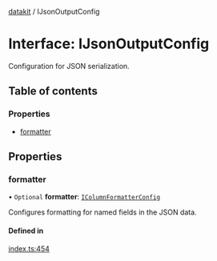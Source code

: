 [datakit](../README.md) / IJsonOutputConfig

# Interface: IJsonOutputConfig

Configuration for JSON serialization.

## Table of contents

### Properties

- [formatter](IJsonOutputConfig.md#formatter)

## Properties

### formatter

• `Optional` **formatter**: [`IColumnFormatterConfig`](IColumnFormatterConfig.md)

Configures formatting for named fields in the JSON data.

#### Defined in

[index.ts:454](https://github.com/data-forge-notebook/datakit/blob/24af282/src/index.ts#L454)
